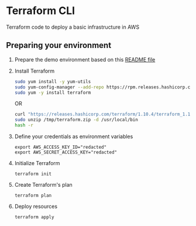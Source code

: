 # Terraform CLI

Terraform code to deploy a basic infrastructure in AWS


## Preparing your environment


1. Prepare the demo environment based on this [README file](../README.md)

1. Install Terraform

	```bash
	sudo yum install -y yum-utils
	sudo yum-config-manager --add-repo https://rpm.releases.hashicorp.com/RHEL/hashicorp.repo
	sudo yum -y install terraform
	```
   
    OR

    ```bash
    curl "https://releases.hashicorp.com/terraform/1.10.4/terraform_1.10.4_linux_amd64.zip" -o "/tmp/terraform.zip"
    sudo unzip /tmp/terraform.zip -d /usr/local/bin
    hash -r
    ```

1. Define your credentials as environment variables

	```
	export AWS_ACCESS_KEY_ID="redacted"
	export AWS_SECRET_ACCESS_KEY="redacted"
	
	```

1. Initialize Terraform

	`terraform init`

1. Create Terraform's plan

	`terraform plan`

1. Deploy resources

	`terraform apply`
